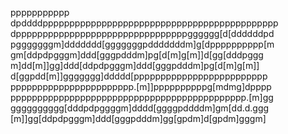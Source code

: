 ppppppppppp
dpddddpppppppppppppppppppppppppppppppppppppppppppp
dppppppppppppppppppppppppppppppppgggggg[d[ddddddpd
pgggggggm]ddddddd[gggggggpdddddddm]g[dpppppppppp[m
gm[ddpdpgggm]ddd[gggpdddm]pg[d[m]g[m]]d[gg[dddpggg
m]dd[m]]gg]ddd[ddpdpgggm]ddd[gggpdddm]pg[d[m]g[m]]
d[ggpdd[m]]ggggggg]ddddd[ppppppppppppppppppppppppp
ppppppppppppppppppppppp.[m]]ppppppppppg[mdmg]dpppp
pppppppppppppppppppppppppppppppppppppppppppp.[m]gg
gggggggggg[dddpdpggggm]dddd[ggggpddddm]gm[dd.d.ggg
[m]]gg[ddpdpgggm]ddd[gggpdddm]gg[gpdm]d[gpdm]gggm]